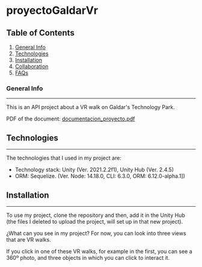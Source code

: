 # proyectoGaldarVr

## Table of Contents
1. [General Info](#general-info)
2. [Technologies](#technologies)
3. [Installation](#installation)
4. [Collaboration](#collaboration)
5. [FAQs](#faqs)

### General Info
***
This is an API project about a VR walk on Galdar's Technology Park.

PDF of the document: [documentacion_proyecto.pdf](https://github.com/Madkodevian/proyectoGaldarVr/files/7698659/documentacion_proyecto.pdf)

## Technologies
***
The technologies that I used in my project are:
* Technology stack: Unity (Ver. 2021.2.2f1), Unity Hub (Ver. 2.4.5)
* ORM: Sequelize. (Ver. Node: 14.18.0, CLI: 6.3.0, ORM: 6.12.0-alpha.1])

## Installation
***
To use my project, clone the repository and then, add it in the Unity Hub (the files I deleted to upload the project, will set up in that new project).

¿What can you see in my project?
For now, you can look into three views that are VR walks.

If you click in one of these VR walks, for example in the first, you can see a 360º photo, and three objects in which you can click to interact it.


